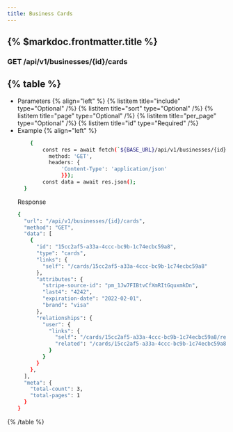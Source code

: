 ```yaml
---
title: Business Cards
---
```


## {% $markdoc.frontmatter.title %}

### GET /api/v1/businesses/{id}/cards
{% table %}
---
* Parameters {% align="left" %}
  {% listitem title="include" type="Optional" /%}
  {% listitem title="sort" type="Optional" /%}
  {% listitem title="page" type="Optional" /%}
  {% listitem title="per_page" type="Optional" /%}
  {% listitem title="id" type="Required" /%}
* Example {% align="left" %}
  ```bash
      {
          const res = await fetch(`${BASE_URL}/api/v1/businesses/{id}/cards`, {
            method: 'GET',
            headers: {
                'Content-Type': 'application/json'
                }});
          const data = await res.json();
    }
  ```
  Response
  ```bash
  {
    "url": "/api/v1/businesses/{id}/cards",
    "method": "GET",
    "data": [
      {
        "id": "15cc2af5-a33a-4ccc-bc9b-1c74ecbc59a8",
        "type": "cards",
        "links": {
          "self": "/cards/15cc2af5-a33a-4ccc-bc9b-1c74ecbc59a8"
        },
        "attributes": {
          "stripe-source-id": "pm_1Jw7FIBtvCfXmRItGquxmkDn",
          "last4": "4242",
          "expiration-date": "2022-02-01",
          "brand": "visa"
        },
        "relationships": {
          "user": {
            "links": {
              "self": "/cards/15cc2af5-a33a-4ccc-bc9b-1c74ecbc59a8/relationships/user",
              "related": "/cards/15cc2af5-a33a-4ccc-bc9b-1c74ecbc59a8/user"
            }
          }
        }
      },
    ],
    "meta": {
      "total-count": 3,
      "total-pages": 1
    }
  }
  ```
{% /table %}
